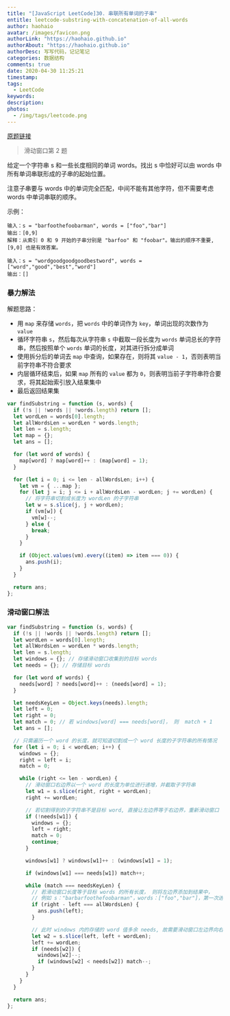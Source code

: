 ```yaml
---
title: "[JavaScript LeetCode]30. 串联所有单词的子串"
entitle: leetcode-substring-with-concatenation-of-all-words
author: haohaio
avatar: /images/favicon.png
authorLink: "https://haohaio.github.io"
authorAbout: "https://haohaio.github.io"
authorDesc: 写写代码，记记笔记
categories: 数据结构
comments: true
date: 2020-04-30 11:25:21
timestamp:
tags:
  - LeetCode
keywords:
description:
photos:
  - /img/tags/leetcode.png
---
```


[原题链接](https://leetcode-cn.com/problems/substring-with-concatenation-of-all-words/)

> 滑动窗口第 2 题

给定一个字符串 s 和一些长度相同的单词 words。找出 s 中恰好可以由 words 中所有单词串联形成的子串的起始位置。

注意子串要与 words 中的单词完全匹配，中间不能有其他字符，但不需要考虑 words 中单词串联的顺序。

示例：

```code
输入：s = "barfoothefoobarman", words = ["foo","bar"]
输出：[0,9]
解释：从索引 0 和 9 开始的子串分别是 "barfoo" 和 "foobar"。输出的顺序不重要, [9,0] 也是有效答案。

输入：s = "wordgoodgoodgoodbestword", words = ["word","good","best","word"]
输出：[]
```

### 暴力解法

解题思路：

- 用 `map` 来存储 `words`，把 `words` 中的单词作为 `key`，单词出现的次数作为 `value`
- 循环字符串 `s`，然后每次从字符串 `s` 中截取一段长度为 `words` 单词总长的字符串，然后按照单个 `words` 单词的长度，对其进行拆分成单词
- 使用拆分后的单词去 `map` 中查询，如果存在，则将其 `value - 1`，否则表明当前字符串不符合要求
- 内层循环结束后，如果 `map` 所有的 `value` 都为 `0`，则表明当前子字符串符合要求，将其起始索引放入结果集中
- 最后返回结果集

```js
var findSubstring = function (s, words) {
  if (!s || !words || !words.length) return [];
  let wordLen = words[0].length;
  let allWordsLen = wordLen * words.length;
  let len = s.length;
  let map = {};
  let ans = [];

  for (let word of words) {
    map[word] ? map[word]++ : (map[word] = 1);
  }

  for (let i = 0; i <= len - allWordsLen; i++) {
    let vm = { ...map };
    for (let j = i; j <= i + allWordsLen - wordLen; j += wordLen) {
      // 将字符串切割成长度为 wordLen 的子字符串
      let w = s.slice(j, j + wordLen);
      if (vm[w]) {
        vm[w]--;
      } else {
        break;
      }
    }

    if (Object.values(vm).every((item) => item === 0)) {
      ans.push(i);
    }
  }

  return ans;
};
```

### 滑动窗口解法

```js
var findSubstring = function (s, words) {
  if (!s || !words || !words.length) return [];
  let wordLen = words[0].length;
  let allWordsLen = wordLen * words.length;
  let len = s.length;
  let windows = {}; // 存储滑动窗口收集到的目标 words
  let needs = {}; // 存储目标 words

  for (let word of words) {
    needs[word] ? needs[word]++ : (needs[word] = 1);
  }

  let needsKeyLen = Object.keys(needs).length;
  let left = 0;
  let right = 0;
  let match = 0; // 若 windows[word] === needs[word]， 则  match + 1
  let ans = [];

  // 只需遍历一个 word 的长度，就可知道切割成一个 word 长度的子字符串的所有情况
  for (let i = 0; i < wordLen; i++) {
    windows = {};
    right = left = i;
    match = 0;

    while (right <= len - wordLen) {
      // 滑动窗口右边界以一个 word 的长度为单位进行递增，并截取子字符串
      let w1 = s.slice(right, right + wordLen);
      right += wordLen;

      // 若切割得到的子字符串不是目标 word, 直接让左边界等于右边界，重新滑动窗口
      if (!needs[w1]) {
        windows = {};
        left = right;
        match = 0;
        continue;
      }

      windows[w1] ? windows[w1]++ : (windows[w1] = 1);

      if (windows[w1] === needs[w1]) match++;

      while (match === needsKeyLen) {
        // 若滑动窗口长度等于目标 words 的所有长度， 则将左边界添加到结果中，
        // 例如 s："barbarfoothefoobarman"，words：["foo","bar"]，第一次进入 while 循环时，needs = {foo: 1, bar: 1}; windows {bar: 2, foo: 1}
        if (right - left === allWordsLen) {
          ans.push(left);
        }

        // 此时 windows 内的存储的 word 值多余 needs, 故需要滑动窗口左边界向右移动
        let w2 = s.slice(left, left + wordLen);
        left += wordLen;
        if (needs[w2]) {
          windows[w2]--;
          if (windows[w2] < needs[w2]) match--;
        }
      }
    }
  }

  return ans;
};
```
